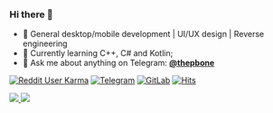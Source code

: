 ### Hi there 👋

- :dart: General desktop/mobile development | UI/UX design | Reverse engineering
- 🌱 Currently learning C++, C# and Kotlin; 
- 💬 Ask me about anything on Telegram: **[@thepbone](https://t.me/ThePBone)**

[![Reddit User Karma](https://img.shields.io/reddit/user-karma/combined/TheBone_?label=Reddit%20karma)](https://www.reddit.com/user/TheBone_) [![Telegram](https://badgen.net/badge/icon/telegram?icon=telegram&label)](https://t.me/ThePBone) [![GitLab](https://img.shields.io/badge/-GitLab-FCA121?style=flat&logo=gitlab&link=https://gitlab.com/thepbone)](https://gitlab.com/thepbone) [![Hits](https://hits.seeyoufarm.com/api/count/incr/badge.svg?url=https%3A%2F%2Fgithub.com%2Fthepbone&count_bg=%2379C83D&title_bg=%23555555&icon=&icon_color=%23E7E7E7&title=hits+%28since+June+2021%29&edge_flat=false)](https://hits.seeyoufarm.com)
  
<a href="https://coderstats.net/github/#thepbone">
  <img src="https://github-readme-stats.vercel.app/api?username=ThePBone&show_icons=true" />
  <img src="https://github-readme-streak-stats.herokuapp.com/?user=thepbone" />
 </a>

